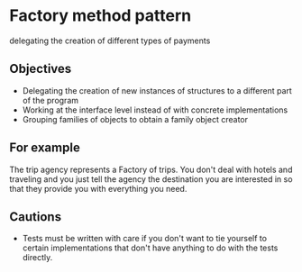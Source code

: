 # Factory method pattern

delegating the creation of different types of payments

## Objectives

- Delegating the creation of new instances of structures to a different part of the program
- Working at the interface level instead of with concrete implementations
- Grouping families of objects to obtain a family object creator

## For example

The trip agency represents a Factory of trips.
You don't deal with hotels and traveling and you just tell the agency the destination you are interested in so that they provide you with everything you need.

## Cautions

- Tests must be written with care if you don't want to tie yourself to certain implementations that don't have anything to do with the tests directly.
